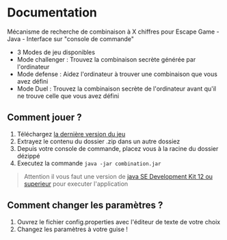 # Documentation
Mécanisme de recherche de combinaison à X chiffres pour Escape Game - Java - Interface sur "console de commande"
* 3 Modes de jeu disponibles
* Mode challenger : Trouvez la combinaison secrète générée par l'ordinateur
* Mode defense : Aidez l'ordinateur à trouver une combinaison que vous avez défini
* Mode Duel : Trouvez la combinaison secrète de l'ordinateur avant qu'il ne trouve celle que vous avez défini

## Comment jouer ?
1. Téléchargez [la dernière version du jeu](https://github.com/Valaragen/Combinaison/releases)
2. Extrayez le contenu du dossier .zip dans un autre dossiez
3. Depuis votre console de commande, placez vous à la racine du dossier dézippé
4. Executez la commande `java -jar combination.jar`
> Attention il vous faut une version de [java SE Development Kit 12 ou superieur](https://www.oracle.com/technetwork/java/javase/downloads/index.html) pour executer l'application

## Comment changer les paramètres ?
1. Ouvrez le fichier config.properties avec l'éditeur de texte de votre choix
2. Changez les paramètres à votre guise !
